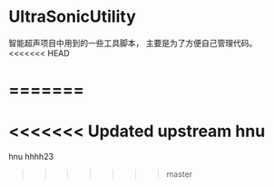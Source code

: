# UltraSonicUtility
智能超声项目中用到的一些工具脚本， 主要是为了方便自己管理代码。
<<<<<<< HEAD

=======
=======
<<<<<<< Updated upstream
hnu
=======
hnu hhhh23
>>>>>>> master
